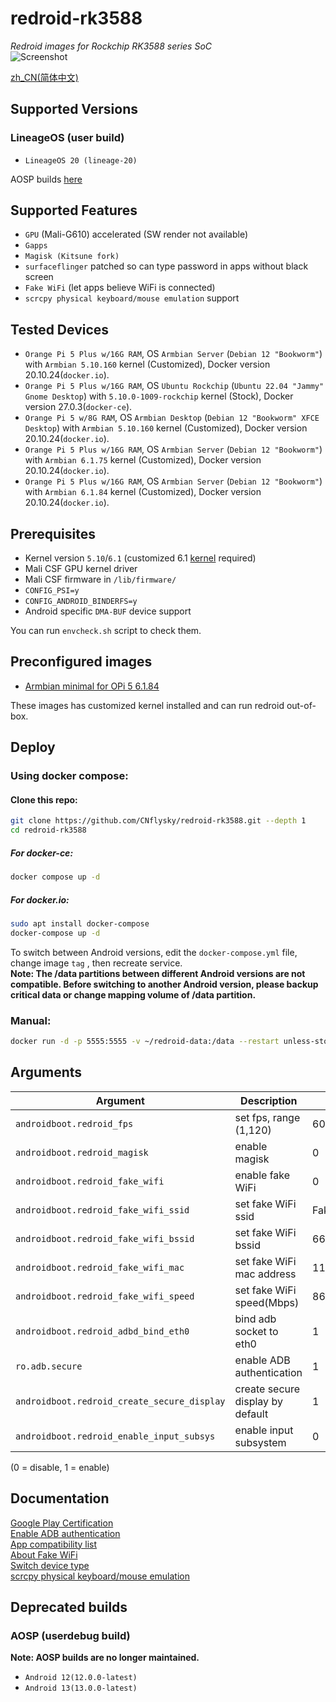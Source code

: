 # redroid-rk3588
_Redroid images for Rockchip RK3588 series SoC_  
![Screenshot](https://github.com/user-attachments/assets/6c6d2b7c-d9a3-4e9c-aa51-7fc23aaa571d)

[zh_CN(简体中文)](./README_zh.md)  

## Supported Versions

### LineageOS (user build)
- `LineageOS 20 (lineage-20)`

AOSP builds [here](#deprecated-builds)
## Supported Features 
- `GPU` (Mali-G610) accelerated (SW render not available)
- `Gapps`
- `Magisk (Kitsune fork)`
- `surfaceflinger` patched so can type password in apps without black screen
- `Fake WiFi` (let apps believe WiFi is connected)
- `scrcpy physical keyboard/mouse emulation` support

## Tested Devices

- `Orange Pi 5 Plus w/16G RAM`, OS `Armbian Server` (`Debian 12 "Bookworm"`) with `Armbian 5.10.160` kernel (Customized), Docker version 20.10.24(`docker.io`).
- `Orange Pi 5 Plus w/16G RAM`, OS `Ubuntu Rockchip` (`Ubuntu 22.04 "Jammy" Gnome Desktop`) with `5.10.0-1009-rockchip` kernel (Stock), Docker version 27.0.3(`docker-ce`).
- `Orange Pi 5 w/8G RAM`, OS `Armbian Desktop` (`Debian 12 "Bookworm" XFCE Desktop`) with `Armbian 5.10.160` kernel (Customized), Docker version 20.10.24(`docker.io`).
- `Orange Pi 5 Plus w/16G RAM`, OS `Armbian Server` (`Debian 12 "Bookworm"`) with `Armbian 6.1.75` kernel (Customized), Docker version 20.10.24(`docker.io`).
- `Orange Pi 5 Plus w/16G RAM`, OS `Armbian Server` (`Debian 12 "Bookworm"`) with `Armbian 6.1.84` kernel (Customized), Docker version 20.10.24(`docker.io`).

## Prerequisites
- Kernel version `5.10`/`6.1` (customized 6.1 [kernel](https://github.com/CNflysky/linux-rockchip) required)
- Mali CSF GPU kernel driver
- Mali CSF firmware in `/lib/firmware/`
- `CONFIG_PSI=y`
- `CONFIG_ANDROID_BINDERFS=y` 
- Android specific `DMA-BUF` device support

You can run `envcheck.sh` script to check them.

## Preconfigured images
- [Armbian minimal for OPi 5 6.1.84](https://github.com/CNflysky/redroid-rk3588/releases/download/v1.0.1/Armbian_25.2.1_Orangepi5_bookworm_vendor_6.1.84_minimal_redroid_ready.img.xz)

These images has customized kernel installed and can run redroid out-of-box.

## Deploy
### Using docker compose: 

#### Clone this repo: 

```bash
git clone https://github.com/CNflysky/redroid-rk3588.git --depth 1
cd redroid-rk3588
```

##### For docker-ce: 

```bash
docker compose up -d
```

##### For docker.io: 

```bash
sudo apt install docker-compose
docker-compose up -d
```

To switch between Android versions, edit the `docker-compose.yml` file, change image `tag` , then recreate service.  
**Note: The /data partitions between different Android versions are not compatible. Before switching to another Android version, please backup critical data or change mapping volume of /data partition.**

### Manual: 

```bash
docker run -d -p 5555:5555 -v ~/redroid-data:/data --restart unless-stopped --name redroid --privileged cnflysky/redroid-rk3588:lineage-20 androidboot.redroid_height=1920 androidboot.redroid_width=1080
```

## Arguments

| Argument | Description | Default |
| --- | --- | --- |
| `androidboot.redroid_fps` | set fps, range (1,120) | 60 |
| `androidboot.redroid_magisk` | enable magisk | 0 |
| `androidboot.redroid_fake_wifi` | enable fake WiFi | 0 |
| `androidboot.redroid_fake_wifi_ssid` | set fake WiFi ssid | FakeWiFi |
| `androidboot.redroid_fake_wifi_bssid` | set fake WiFi bssid | 66:55:44:33:22:11 |
| `androidboot.redroid_fake_wifi_mac` | set fake WiFi mac address | 11:22:33:44:55:66 |
| `androidboot.redroid_fake_wifi_speed` | set fake WiFi speed(Mbps) | 866 |
| `androidboot.redroid_adbd_bind_eth0` | bind adb socket to eth0 | 1 |
| `ro.adb.secure` | enable ADB authentication | 1 |
| `androidboot.redroid_create_secure_display` | create secure display by default | 1 |
| `androidboot.redroid_enable_input_subsys` | enable input subsystem | 0 |

(0 = disable, 1 = enable)

## Documentation
[Google Play Certification](https://github.com/CNflysky/redroid-rk3588/wiki/en:-Google-Play-Certification)  
[Enable ADB authentication](https://github.com/CNflysky/redroid-rk3588/wiki/en:-Enable-ADB-authentication)  
[App compatibility list](https://github.com/CNflysky/redroid-rk3588/discussions/8)  
[About Fake WiFi](https://github.com/CNflysky/redroid-rk3588/wiki/en:-About-FakeWiFi)  
[Switch device type](https://github.com/CNflysky/redroid-rk3588/wiki/en:-Switch-device-type)  
[scrcpy physical keyboard/mouse emulation](https://github.com/CNflysky/redroid-rk3588/wiki/en:-scrcpy-physical-keyboard-mouse-emulation)

## Deprecated builds
### AOSP (userdebug build)
**Note: AOSP builds are no longer maintained.**
- `Android 12(12.0.0-latest)`
- `Android 13(13.0.0-latest)`
